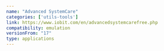 ```yaml
---
name: "Advanced SystemCare"
categories: ['utils-tools']
link: https://www.iobit.com/en/advancedsystemcarefree.php
compatibility: emulation
versionFrom: "17"
type: applications
---
```



